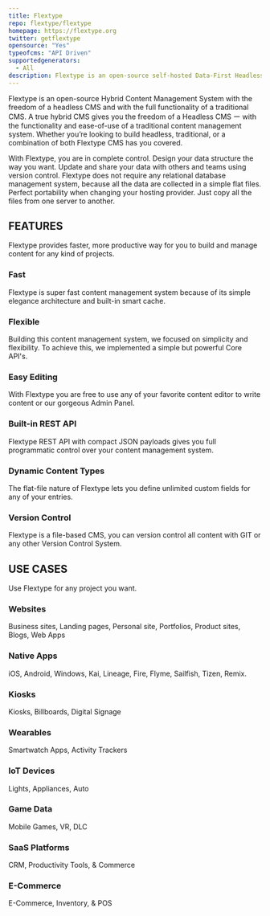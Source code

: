 ```yaml
---
title: Flextype
repo: flextype/flextype
homepage: https://flextype.org
twitter: getflextype
opensource: "Yes"
typeofcms: "API Driven"
supportedgenerators:
  - All
description: Flextype is an open-source self-hosted Data-First Headless CMS & API.
---
```


Flextype is an open-source Hybrid Content Management System with the freedom of a headless CMS and with the full functionality of a traditional CMS. A true hybrid CMS gives you the freedom of a Headless CMS ー with the functionality and ease-of-use of a traditional content management system. Whether you’re looking to build headless, traditional, or a combination of both Flextype CMS has you covered.

With Flextype, you are in complete control. Design your data structure the way you want. Update and share your data with others and teams using version control. Flextype does not require any relational database management system, because all the data are collected in a simple flat files. Perfect portability when changing your hosting provider. Just copy all the files from one server to another.

## FEATURES

Flextype provides faster, more productive way for you to build and manage content for any kind of projects.

### Fast

Flextype is super fast content management system because of its simple elegance architecture and built-in smart cache.

### Flexible

Building this content management system, we focused on simplicity and flexibility. To achieve this, we implemented a simple but powerful Core API's.

### Easy Editing

With Flextype you are free to use any of your favorite content editor to write content or our gorgeous Admin Panel.

### Built-in REST API

Flextype REST API with compact JSON payloads gives you full programmatic control over your content management system.

### Dynamic Content Types

The flat-file nature of Flextype lets you define unlimited custom fields for any of your entries.

### Version Control

Flextype is a file-based CMS, you can version control all content with GIT or any other Version Control System.

## USE CASES

Use Flextype for any project you want.

### Websites

Business sites, Landing pages, Personal site, Portfolios, Product sites, Blogs, Web Apps

### Native Apps

iOS, Android, Windows, Kai, Lineage, Fire, Flyme, Sailfish, Tizen, Remix.

### Kiosks

Kiosks, Billboards, Digital Signage

### Wearables

Smartwatch Apps, Activity Trackers

### IoT Devices

Lights, Appliances, Auto

### Game Data

Mobile Games, VR, DLC

### SaaS Platforms

CRM, Productivity Tools, & Commerce

### E-Commerce

E-Commerce, Inventory, & POS
